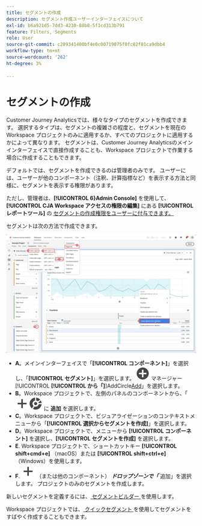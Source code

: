 ```yaml
---
title: セグメントの作成
description: セグメント作成ユーザーインターフェイスについて
exl-id: b6a921d5-7dd3-4230-88b8-5f1cd313b791
feature: Filters, Segments
role: User
source-git-commit: c209341400bf4e0c00719075f0fc82f81ca9dbb4
workflow-type: tm+mt
source-wordcount: '262'
ht-degree: 3%

---
```


# セグメントの作成

Customer Journey Analyticsでは、様々なタイプのセグメントを作成できます。  選択するタイプは、セグメントの複雑さの程度と、セグメントを現在のWorkspace プロジェクトのみに適用するか、すべてのプロジェクトに適用するかによって異なります。 セグメントは、Customer Journey Analyticsのメインインターフェイスで直接作成することも、Workspace プロジェクトで作業する場合に作成することもできます。

デフォルトでは、セグメントを作成できるのは管理者のみです。 ユーザーには、ユーザーが他のコンポーネント（注釈、計算指標など）を表示する方法と同様に、セグメントを表示する権限があります。

ただし、管理者は、**[!UICONTROL 6&rbrace;Admin Console]** を使用して、**[!UICONTROL CJA Workspace アクセスの権限の編集]** にある **[!UICONTROL レポートツール]** の [&#x200B; セグメントの作成権限をユーザーに付与できます。](/help/technotes/access-control.md#user-level-access)

セグメントは次の方法で作成できます。

![&#x200B; セグメントの作成方法 &#x200B;](assets/create-filter.png)

* **A**。メインインターフェイスで「**[!UICONTROL コンポーネント]**」を選択し、「**[!UICONTROL セグメント]**」を選択します。 ![&#x200B; セグメント &#x200B;](/help/assets/icons/AddCircle.svg) マネージャー [!UICONTROL **[!UICONTROL &#x200B; から「]**]AddCircle[Add](/help/components/segments/seg-manage.md)」を選択します。
* **B**。Workspace プロジェクトで、左側のパネルのコンポーネントから、「![&#x200B; セグメント &#x200B;](/help/assets/icons/Add.svg)![&#x200B; セグメント &#x200B;](/help/assets/icons/Segmentation.svg) に **追加** を選択します。
* **C**。Workspace プロジェクトで、ビジュアライゼーションのコンテキストメニューから「**[!UICONTROL 選択からセグメントを作成]**」を選択します。
* **D**。Workspace プロジェクトで、メニューから **[!UICONTROL コンポーネント]** を選択し、**[!UICONTROL セグメントを作成]** を選択します。
* **E**. Workspace プロジェクトで、ショートカットキー **[!UICONTROL shift+cmd+e]** （macOS）または **[!UICONTROL shift+ctrl+e]** （Windows）を使用します。
* **F**. ![&#x200B; ここにセグメントをドロップ &#x200B;](/help/assets/icons/Add.svg) （または他のコンポーネント） ***ドロップゾーンで「*** 追加」を選択します。 プロジェクトのみのセグメントを作成します。

新しいセグメントを定義するには、[&#x200B; セグメントビルダー &#x200B;](/help/components/segments/seg-builder.md) を使用します。

Workspace プロジェクトでは、[&#x200B; クイックセグメント &#x200B;](/help/components/segments/seg-quick.md) を使用してセグメントをすばやく作成することもできます。
